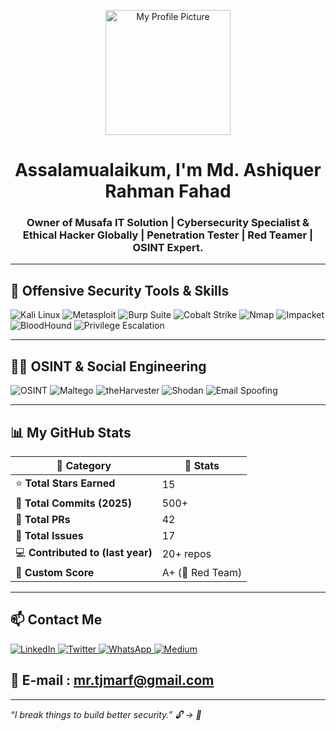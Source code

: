 <p align="center">
  <a href="https://x.com/mr_arfahad" target="_blank">
    <img src="https://github.com/mdarfahad/my_portfolio/blob/main/pic.png?raw=true" width="200" alt="My Profile Picture"/>
  </a>
</p>
<h1 align="center">Assalamualaikum, I'm Md. Ashiquer Rahman Fahad</h1>
<h3 align="center"> Owner of Musafa IT Solution | Cybersecurity Specialist & Ethical Hacker Globally | Penetration Tester | Red Teamer | OSINT Expert. </h3>

---

## 🧨 Offensive Security Tools & Skills

<p align="left">
  <img src="https://img.shields.io/badge/Kali_Linux-557C94?style=for-the-badge&logo=kalilinux&logoColor=white" alt="Kali Linux"/>
  <img src="https://img.shields.io/badge/Metasploit-black?style=for-the-badge&logo=metasploit&logoColor=white" alt="Metasploit"/>
  <img src="https://img.shields.io/badge/Burp_Suite-orange?style=for-the-badge&logo=burpsuite&logoColor=white" alt="Burp Suite"/>
  <img src="https://img.shields.io/badge/Cobalt_Strike-darkred?style=for-the-badge&logo=flask&logoColor=white" alt="Cobalt Strike"/>
  <img src="https://img.shields.io/badge/Nmap-004370?style=for-the-badge&logo=nmap&logoColor=white" alt="Nmap"/>
  <img src="https://img.shields.io/badge/Impacket-4B8BBE?style=for-the-badge&logo=python&logoColor=white" alt="Impacket"/>
  <img src="https://img.shields.io/badge/BloodHound-002B36?style=for-the-badge&logo=neo4j&logoColor=white" alt="BloodHound"/>
  <img src="https://img.shields.io/badge/Privilege_Escalation-000000?style=for-the-badge&logo=linux&logoColor=white" alt="Privilege Escalation"/>
</p>

---

## 🕵️‍♂️ OSINT & Social Engineering

<p align="left">
  <img src="https://img.shields.io/badge/OSINT-005f73?style=for-the-badge&logo=simpleicons&logoColor=white" alt="OSINT"/>
  <img src="https://img.shields.io/badge/Maltego-023430?style=for-the-badge&logo=palantir&logoColor=white" alt="Maltego"/>
  <img src="https://img.shields.io/badge/theHarvester-grey?style=for-the-badge&logo=linux&logoColor=white" alt="theHarvester"/>
  <img src="https://img.shields.io/badge/Shodan-darkred?style=for-the-badge&logo=internetarchive&logoColor=white" alt="Shodan"/>
  <img src="https://img.shields.io/badge/Email_Spoofing-black?style=for-the-badge&logo=gmail&logoColor=white" alt="Email Spoofing"/>
</p>

---

## 📊 My GitHub Stats

| 🔹 Category                         | 🔸 Stats               |
|------------------------------------|------------------------|
| ⭐ **Total Stars Earned**          | 15                     |
| 🔁 **Total Commits (2025)**        | 500+                   |
| 🔧 **Total PRs**                   | 42                     |
| 🚨 **Total Issues**                | 17                     |
| 💻 **Contributed to (last year)**  | 20+ repos              |
| 🧠 **Custom Score**                | A+ (🎯 Red Team)       |

---

## 📫 Contact Me
<!-- [![LinkedIn](https://img.shields.io/badge/LinkedIn-0077B5?style=for-the-badge&logo=linkedin&logoColor=white)](www.linkedin.com/in/md-ashiquer-rahman-fahad-abbb43363)
[![Twitter](https://img.shields.io/badge/Twitter-1DA1F2?style=for-the-badge&logo=twitter&logoColor=white)](https://x.com/mr_arfahad)
[![WhatsApp](https://img.shields.io/badge/WhatsApp-25D366?style=for-the-badge&logo=whatsapp&logoColor=white)](https://wa.me/8801533413290)
[![Medium](https://img.shields.io/badge/Medium-000000?style=for-the-badge&logo=medium&logoColor=white)](https://medium.com/@@mr_arfahad) -->
<p align="left">
  <a href="https://www.linkedin.com/in/md-ashiquer-rahman-fahad-abbb43363/" target="_blank">
    <img src="https://img.shields.io/badge/LinkedIn-0077B5?style=for-the-badge&logo=linkedin&logoColor=white" alt="LinkedIn">
  </a>
  <a href="https://x.com/mr_arfahad" target="_blank">
    <img src="https://img.shields.io/badge/Twitter-1DA1F2?style=for-the-badge&logo=twitter&logoColor=white" alt="Twitter">
  </a>
  <a href="https://wa.me/8801533413290" target="_blank">
    <img src="https://img.shields.io/badge/WhatsApp-25D366?style=for-the-badge&logo=whatsapp&logoColor=white" alt="WhatsApp">
  </a>
  <a href="https://medium.com/@@mr_arfahad" target="_blank">
    <img src="https://img.shields.io/badge/Medium-000000?style=for-the-badge&logo=medium&logoColor=white" alt="Medium">
  </a>
</p>

## 📧 E-mail : mr.tjmarf@gmail.com

<!-- [![Facebook](https://img.shields.io/badge/Facebook-1877F2?style=for-the-badge&logo=facebook&logoColor=white)](https://facebook.com/your_username) -->
---

*“I break things to build better security.” 🔓 → 🔐*
